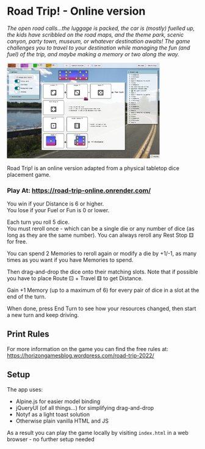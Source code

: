 # Road Trip! - Online version
*The open road calls...the luggage is packed, the car is (mostly) fuelled up, the kids have scribbled on the road maps, and the theme park, scenic canyon, party town, museum, or whatever destination awaits! The game challenges you to travel to your destination while managing the fun (and fuel) of the trip, and maybe making a memory or two along the way.*

<a href="./images/example-game.jpg" target="_blank"><img style="width: 400px;" src="./images/example-game.jpg"/></a>

Road Trip! is an online version adapted from a physical tabletop dice placement game.

### Play At: https://road-trip-online.onrender.com/

You win if your Distance is 6 or higher.  
You lose if your Fuel or Fun is 0 or lower.

Each turn you roll 5 dice.  
You must reroll once - which can be a single die or any number of dice (as long as they are the same number). You can always reroll any Rest Stop ⚃ for free.

You can spend 2 Memories to reroll again or modify a die by +1/-1, as many times as you want if you have Memories to spend.

Then drag-and-drop the dice onto their matching slots. Note that if possible you have to place Route ⚀ + Travel ⚅ to get Distance.

Gain +1 Memory (up to a maximum of 6) for every pair of dice in a slot at the end of the turn.

When done, press End Turn to see how your resources changed, then start a new turn and keep driving.

## Print Rules
For more information on the game you can find the free rules at:  
https://horizongamesblog.wordpress.com/road-trip-2022/

## Setup
The app uses:
- Alpine.js for easier model binding
- jQueryUI (of all things...) for simplifying drag-and-drop
- Notyf as a light toast solution
- Otherwise plain vanilla HTML and JS

As a result you can play the game locally by visiting `index.html` in a web browser - no further setup needed
